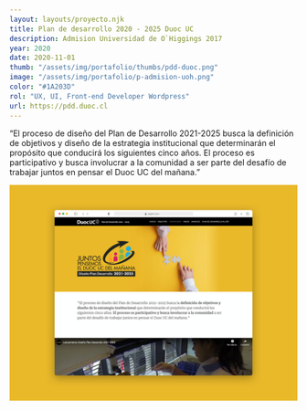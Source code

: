 ```yaml
---
layout: layouts/proyecto.njk
title: Plan de desarrollo 2020 - 2025 Duoc UC
description: Admision Universidad de O`Higgings 2017
year: 2020
date: 2020-11-01
thumb: "/assets/img/portafolio/thumbs/pdd-duoc.png"
image: "/assets/img/portafolio/p-admision-uoh.png"
color: "#1A203D"
rol: "UX, UI, Front-end Developer Wordpress"
url: https://pdd.duoc.cl
---
```


“El proceso de diseño del Plan de Desarrollo 2021-2025 busca la definición de objetivos y diseño de la estrategia institucional que determinarán el propósito que conducirá los siguientes cinco años. El proceso es participativo y busca involucrar a la comunidad a ser parte del desafío de trabajar juntos en pensar el Duoc UC del mañana.”

<img src="/assets/img/portafolio/pdd-duoc.png">